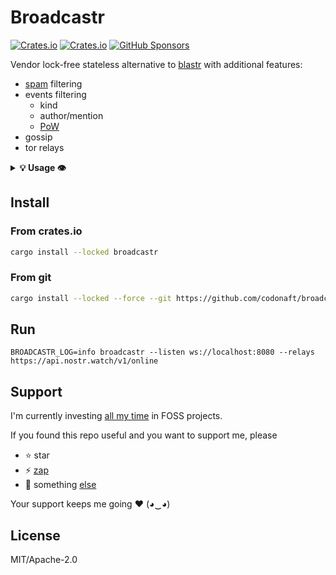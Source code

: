 # Broadcastr
[![Crates.io](https://img.shields.io/crates/v/broadcastr)](https://crates.io/crates/broadcastr)
[![Crates.io](https://img.shields.io/crates/d/broadcastr)](https://crates.io/crates/broadcastr)
[![GitHub Sponsors](https://img.shields.io/badge/Sponsor-%E2%9D%A4-%23db61a2.svg?&logo=github&logoColor=white&labelColor=181717&style=flat-square)](#Support)

Vendor lock-free stateless alternative to [blastr](https://github.com/MutinyWallet/blastr) with additional features:
- [spam](https://spam.nostr.band) filtering
- events filtering
    - kind
    - author/mention
    - [PoW](https://github.com/nostr-protocol/nips/blob/master/13.md)
- gossip
- tor relays

<details>
<summary><b>💡 Usage 👁️</b></summary>
<p>

```
Usage: broadcastr --listen <listen> --relays <relays> [--blocked-relays <blocked-relays>] [--tor-proxy <tor-proxy>] [--proxy <proxy>] [--min-pow <min-pow>] [--allowed-pubkeys <allowed-pubkeys>] [--disable-mentions] [--max-events-per-min <max-events-per-min>] [--allowed-kinds <allowed-kinds>] [--disable-gossip] [--disable-spam-nostr-band] [--update-interval <update-interval>] [--max-backoff-interval <max-backoff-interval>] [--connection-timeout <connection-timeout>] [--request-timeout <request-timeout>] [--tcp-backlog <tcp-backlog>] [--max-msg-size <max-msg-size>] [--max-frame-size <max-frame-size>]

Broadcast Nostr events to other relays

Options:
  --listen          the listener ws URI (e.g. "ws://localhost:8080")
  --relays          relays or relay-list URIs (comma-separated, e.g.
                    "https://api.nostr.watch/v1/online,file:///path/to/relays-in-array.json,ws://1.2.3.4:5678")
  --blocked-relays  same, but for ignored relays; put public URL to your
                    broadcastr here to avoid loops
  --tor-proxy       connect to tor onion relays using socks5 proxy (e.g.
                    "127.0.0.1:9050")
  --proxy           connect to all relays using socks5 proxy
  --min-pow         pow difficulty limit (NIP-13)
  --allowed-pubkeys authors or mentioned authors (comma-separated
                    hex/bech32/NIP-21 allow-list)
  --disable-mentions
                    disallow mentions (of the allowed authors) by others
                    (default is false)
  --max-events-per-min
                    max events by author per minute (default is 5)
  --allowed-kinds   limit event kinds with (comma-separated allow-list, e.g
                    "0,1,3,5,6,7,4550,34550")
  --disable-gossip  don't discover additional relays from user profiles
  --disable-spam-nostr-band
                    don't use spam.nostr.band for spam filtering
  --update-interval relays and spam-lists update interval (default is 15m)
  --max-backoff-interval
                    max update backoff interval (default is 5m)
  --connection-timeout
                    connection timeout (default is 15s)
  --request-timeout request timeout (default is 10s)
  --tcp-backlog     max incoming connections per listener IP address
  --max-msg-size    event message size
  --max-frame-size  ws frame size
  -h, --help        display usage information
```

</p>
</details>

## Install

### From crates.io
```bash
cargo install --locked broadcastr
```

### From git
```bash
cargo install --locked --force --git https://github.com/codonaft/broadcastr
```

## Run
```
BROADCASTR_LOG=info broadcastr --listen ws://localhost:8080 --relays https://api.nostr.watch/v1/online
```

## Support
I'm currently investing [all my time](https://codonaft.com/why) in FOSS projects.

If you found this repo useful and you want to support me, please
- ⭐ star
- ⚡ [zap](https://zapper.nostrapps.org/zap?id=npub1alptdev5srcw2hxg03567p4k6xs3lgj7f6545suc0rzp0xw98svse7rg94&amount=5000)
- 🌚 something [else](https://codonaft.com/sponsor)

Your support keeps me going ❤️ (◕‿◕)

## License
MIT/Apache-2.0
